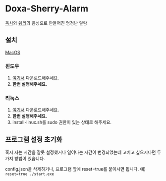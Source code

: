 # Doxa-Sherry-Alarm

[독사](https://www.twitch.tv/doxa_97)와 [쉐리](https://www.twitch.tv/20_sherry_02)의 음성으로 만들어진 엄청난 알람

## 설치

[MacOS](https://nightly.link/MisileLab/doxa-sherry-alarm-lol/workflows/build-macos/main/build-artifacts.zip)

### 윈도우

1. [여기서](https://nightly.link/MisileLab/doxa-sherry-alarm-lol/workflows/build-windows/main/build-artifacts.zip) 다운로드해주세요.
2. **한번 실행해주세요.**

### 리눅스

1. [여기서](https://nightly.link/MisileLab/doxa-sherry-alarm-lol/workflows/build/main/build-artifacts.zip) 다운로드해주세요.
2. **한번 실행해주세요.**
3. install-linux.sh를 sudo 권한이 있는 상태로 해주세요.

## 프로그램 설정 초기화

혹시 자는 시간을 잘못 설정했거나 일어나는 시간이 변경되었는데 고치고 싶으시다면 두가지 방법이 있습니다.

config.json을 삭제하거나,
프로그램 앞에 reset=true를 붙이시면 됩니다.
예) ```reset=true ./start.exe```
